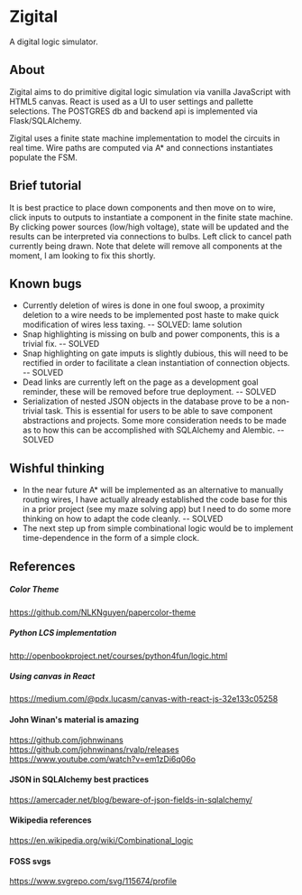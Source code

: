 # Zigital
A digital logic simulator.

## About
Zigital aims to do primitive digital logic simulation via vanilla JavaScript with HTML5 canvas.
React is used as a UI to user settings and pallette selections. The POSTGRES db and backend api
is implemented via Flask/SQLAlchemy.

Zigital uses a finite state machine implementation to model the circuits in real time. Wire paths
are computed via A* and connections instantiates populate the FSM.

## Brief tutorial
It is best practice to place down components and then move on to wire, click inputs to outputs to
instantiate a component in the finite state machine. By clicking power sources (low/high voltage),
state will be updated and the results can be interpreted via connections to bulbs.
Left click to cancel path currently being drawn.
Note that delete will remove all components at the moment, I am looking to fix this shortly.

## Known bugs
- Currently deletion of wires is done in one foul swoop, a proximity deletion to a wire needs to be
implemented post haste to make quick modification of wires less taxing. -- SOLVED: lame solution
- Snap highlighting is missing on bulb and power components, this is a trivial fix. -- SOLVED
- Snap highlighting on gate imputs is slightly dubious, this will need to be rectified in order
to facilitate a clean instantiation of connection objects. -- SOLVED
- Dead links are currently left on the page as a development goal reminder, these will be removed
before true deployment. -- SOLVED
- Serialization of nested JSON objects in the database prove to be a non-trivial task. This is essential
for users to be able to save component abstractions and projects. Some more consideration needs to be made
as to how this can be accomplished with SQLAlchemy and Alembic. -- SOLVED

## Wishful thinking
- In the near future A* will be implemented as an alternative to manually routing wires, I
have actually already established the code base for this in a prior project (see my maze solving app)
but I need to do some more thinking on how to adapt the code cleanly. -- SOLVED
- The next step up from simple combinational logic would be to implement time-dependence in the form
of a simple clock.

## References
##### Color Theme
https://github.com/NLKNguyen/papercolor-theme
##### Python LCS implementation
http://openbookproject.net/courses/python4fun/logic.html
##### Using canvas in React
https://medium.com/@pdx.lucasm/canvas-with-react-js-32e133c05258
#### John Winan's material is amazing
https://github.com/johnwinans
https://github.com/johnwinans/rvalp/releases
https://www.youtube.com/watch?v=em1zDi6q06o
#### JSON in SQLAlchemy best practices
https://amercader.net/blog/beware-of-json-fields-in-sqlalchemy/
#### Wikipedia references
https://en.wikipedia.org/wiki/Combinational_logic
#### FOSS svgs
https://www.svgrepo.com/svg/115674/profile
